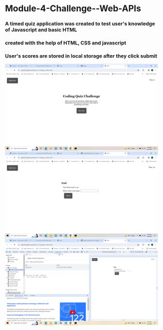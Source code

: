 # Module-4-Challenge--Web-APIs

### A timed quiz application was created to test user's knowledge of Javascript and basic HTML
### created with the help of HTML, CSS and javascript
### User's scores are stored in local storage after they click submit 

![homepage](./assets/images/homepage.png)
![End of the quiz](./assets/images/endQuiz.png)
![scores in local storage](./assets/images/localStorage.png)



